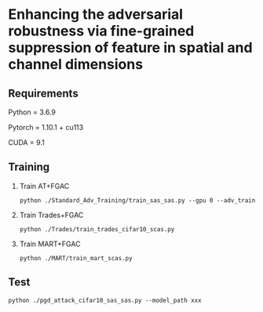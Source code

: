 
# Enhancing the adversarial robustness via fine-grained suppression of feature in spatial and channel dimensions


## Requirements

Python = 3.6.9

Pytorch = 1.10.1 + cu113

CUDA = 9.1


## Training

1. Train AT+FGAC

   ```
   python ./Standard_Adv_Training/train_sas_sas.py --gpu 0 --adv_train 
   ```

2. Train Trades+FGAC

   ```
   python ./Trades/train_trades_cifar10_scas.py
   ```

3. Train MART+FGAC

   ```
   python ./MART/train_mart_scas.py
   ```

## Test

```
python ./pgd_attack_cifar10_sas_sas.py --model_path xxx
```

